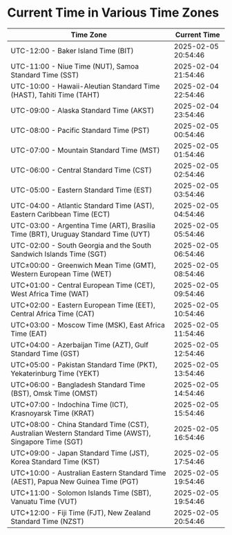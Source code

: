 # Current Time in Various Time Zones

| Time Zone | Current Time |
|-----------|--------------|
| UTC-12:00 - Baker Island Time (BIT) | 2025-02-05 20:54:46 |
| UTC-11:00 - Niue Time (NUT), Samoa Standard Time (SST) | 2025-02-04 21:54:46 |
| UTC-10:00 - Hawaii-Aleutian Standard Time (HAST), Tahiti Time (TAHT) | 2025-02-04 22:54:46 |
| UTC-09:00 - Alaska Standard Time (AKST) | 2025-02-04 23:54:46 |
| UTC-08:00 - Pacific Standard Time (PST) | 2025-02-05 00:54:46 |
| UTC-07:00 - Mountain Standard Time (MST) | 2025-02-05 01:54:46 |
| UTC-06:00 - Central Standard Time (CST) | 2025-02-05 02:54:46 |
| UTC-05:00 - Eastern Standard Time (EST) | 2025-02-05 03:54:46 |
| UTC-04:00 - Atlantic Standard Time (AST), Eastern Caribbean Time (ECT) | 2025-02-05 04:54:46 |
| UTC-03:00 - Argentina Time (ART), Brasília Time (BRT), Uruguay Standard Time (UYT) | 2025-02-05 05:54:46 |
| UTC-02:00 - South Georgia and the South Sandwich Islands Time (SGT) | 2025-02-05 06:54:46 |
| UTC±00:00 - Greenwich Mean Time (GMT), Western European Time (WET) | 2025-02-05 08:54:46 |
| UTC+01:00 - Central European Time (CET), West Africa Time (WAT) | 2025-02-05 09:54:46 |
| UTC+02:00 - Eastern European Time (EET), Central Africa Time (CAT) | 2025-02-05 10:54:46 |
| UTC+03:00 - Moscow Time (MSK), East Africa Time (EAT) | 2025-02-05 11:54:46 |
| UTC+04:00 - Azerbaijan Time (AZT), Gulf Standard Time (GST) | 2025-02-05 12:54:46 |
| UTC+05:00 - Pakistan Standard Time (PKT), Yekaterinburg Time (YEKT) | 2025-02-05 13:54:46 |
| UTC+06:00 - Bangladesh Standard Time (BST), Omsk Time (OMST) | 2025-02-05 14:54:46 |
| UTC+07:00 - Indochina Time (ICT), Krasnoyarsk Time (KRAT) | 2025-02-05 15:54:46 |
| UTC+08:00 - China Standard Time (CST), Australian Western Standard Time (AWST), Singapore Time (SGT) | 2025-02-05 16:54:46 |
| UTC+09:00 - Japan Standard Time (JST), Korea Standard Time (KST) | 2025-02-05 17:54:46 |
| UTC+10:00 - Australian Eastern Standard Time (AEST), Papua New Guinea Time (PGT) | 2025-02-05 19:54:46 |
| UTC+11:00 - Solomon Islands Time (SBT), Vanuatu Time (VUT) | 2025-02-05 19:54:46 |
| UTC+12:00 - Fiji Time (FJT), New Zealand Standard Time (NZST) | 2025-02-05 20:54:46 |
